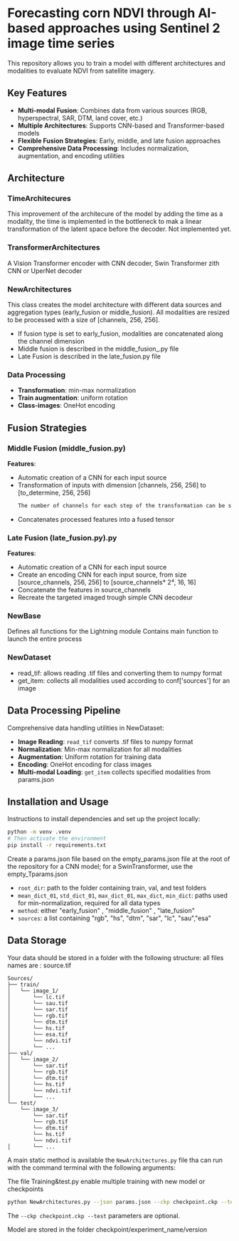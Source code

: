 # Forecasting corn NDVI through AI-based approaches using Sentinel 2 image time series

This repository allows you to train a model with different architectures and modalities to evaluate NDVI from satellite imagery.

## Key Features

- **Multi-modal Fusion**: Combines data from various sources (RGB, hyperspectral, SAR, DTM, land cover, etc.)
- **Multiple Architectures**: Supports CNN-based and Transformer-based models
- **Flexible Fusion Strategies**: Early, middle, and late fusion approaches
- **Comprehensive Data Processing**: Includes normalization, augmentation, and encoding utilities


## Architecture

### TimeArchitecures
This improvement of the architecure of the model by adding the time as a modality, the time is implemented in the bottleneck to mak a linear transformation of the latent space before the decoder. Not implemented yet.

### TransformerArchitectures
A Vision Transformer encoder with CNN decoder, 
Swin Transformer zith CNN or UperNet decoder

### NewArchitectures
This class creates the model architecture with different data sources and aggregation types (early_fusion or middle_fusion).
All modalities are resized to be processed with a size of [channels, 256, 256].
- If fusion type is set to early_fusion, modalities are concatenated along the channel dimension
- Middle fusion is described in the middle_fusion_.py file
- Late Fusion is described in the late_fusion.py file

### Data Processing
- **Transformation**: min-max normalization
- **Train augmentation**: uniform rotation
- **Class-images**: OneHot encoding

## Fusion Strategies

### Middle Fusion (middle_fusion.py)
**Features**:
- Automatic creation of a CNN for each input source
- Transformation of inputs with dimension [channels, 256, 256] to [to_determine, 256, 256]
    ```markdown
    The number of channels for each step of the transformation can be specified in the `params.json` file under the `conf_'source'` key.
    ```
- Concatenates processed features into a fused tensor

### Late Fusion (late_fusion.py).py
**Features**:
- Automatic creation of a CNN for each input source
- Create an encoding CNN for each input source, from size [source_channels, 256, 256] to [source_channels* 2⁴, 16, 16]
- Concatenate the features in source_channels
- Recreate the targeted imaged trough simple CNN decodeur

### NewBase
Defines all functions for the Lightning module
Contains main function to launch the entire process

### NewDataset
- read_tif: allows reading .tif files and converting them to numpy format
- get_item: collects all modalities used according to conf['sources'] for an image

## Data Processing Pipeline

Comprehensive data handling utilities in NewDataset:
- **Image Reading**: `read_tif` converts .tif files to numpy format
- **Normalization**: Min-max normalization for all modalities
- **Augmentation**: Uniform rotation for training data
- **Encoding**: OneHot encoding for class images
- **Multi-modal Loading**: `get_item` collects specified modalities from params.json

## Installation and Usage

Instructions to install dependencies and set up the project locally:

```bash
python -m venv .venv
# Then activate the environment
pip install -r requirements.txt
```

Create a params.json file based on the empty_params.json file at the root of the repository for a CNN model; for a SwinTransformer, use the empty_Tparams.json

- `root_dir`: path to the folder containing train, val, and test folders
- `mean_dict_01`, `std_dict_01`, `max_dict_01`, `max_dict`, `min_dict`: paths used for min-normalization, required for all data types
- `method`: either "early_fusion" , "middle_fusion" , "late_fusion"
- `sources`: a list containing "rgb", "hs", "dtm", "sar", "lc", "sau","esa"


## Data Storage

Your data should be stored in a folder with the following structure:
all files names are : source.tif 
```
Sources/
├── train/
│   └── image_1/
│       └── lc.tif
│       └── sau.tif
│       └── sar.tif
│       └── rgb.tif
│       └── dtm.tif
│       └── hs.tif
│       └── esa.tif
│       └── ndvi.tif
│       └── ...
├── val/
│   └── image_2/
│       └── sar.tif
│       └── rgb.tif
│       └── dtm.tif
│       └── hs.tif
│       └── ndvi.tif
│       └── ...
└── test/
    └── image_3/
        └── sar.tif
        └── rgb.tif
        └── dtm.tif
        └── hs.tif
        └── ndvi.tif
│       └── ...
```

A main static method is available the `NewArchitectures.py` file tha can run with  the command terminal with the following arguments:

The file Training&test.py enable multiple training with new model or checkpoints

```bash
python NewArchitectures.py --json params.json --ckp checkpoint.ckp --test
```

The `--ckp checkpoint.ckp --test` parameters are optional.

Model are stored in the folder checkpoint/experiment_name/version